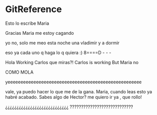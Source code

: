 # GitReference

Esto lo escribe Maria

Gracias Maria
me estoy cagando

yo no, solo me meo
esta noche una vladimir y a dormir

eso ya cada uno q haga lo q quiera :)
8====D - - -


Hola Working Carlos
que miras?!
Carlos is working
But Maria no

COMO MOLA

yeeeeeeeeeeeeeeeeeeeeeeeeeeeeeeeeeeeeeeeeeeeeeeeeeeee

vale, ya puedo hacer lo que me de la gana.
Maria, cuando leas esto ya habré acabado.
Sabes algo de Hector?
me quiero ir ya , que rollo!



¿¿¿¿¿¿¿¿¿¿¿¿¿¿¿¿¿¿¿¿¿¿¿¿¿¿¿¿
????????????????????????????
